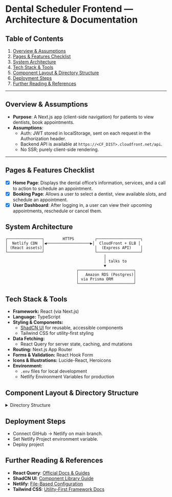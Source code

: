 # Dental Scheduler Frontend — Architecture & Documentation

## Table of Contents

1. [Overview & Assumptions](#overview--assumptions)
2. [Pages & Features Checklist](#pages--features-checklist)
3. [System Architecture](#system-architecture)
4. [Tech Stack & Tools](#tech-stack--tools)
5. [Component Layout & Directory Structure](#component-layout--directory-structure)
6. [Deployment Steps](#deployment-steps)
7. [Further Reading & References](#further-reading--references)

---

## Overview & Assumptions

- **Purpose**: A Next.js app (client-side navigation) for patients to view dentists, book appointments.
- **Assumptions**:
  - Auth: JWT stored in localStorage, sent on each request in the Authorization header.
  - Backend API is available at `https://<CF_DIST>.cloudfront.net/api`.
  - No SSR; purely client-side rendering.

---

## Pages & Features Checklist

- [x] **Home Page**: Displays the dental office’s information, services, and a call to action to schedule an appointment.
- [x] **Booking Page**: Allows a user to select a dentist, view available slots, and schedule an appointment.
- [x] **User Dashboard**: After logging in, a user can view their upcoming appointments, reschedule or cancel them.

## System Architecture

```plaintext
┌───────────────┐        HTTPS         ┌───────────────────┐
│  Netlify CDN  │◀───────────────────▶│  CloudFront + ELB │
│ (React assets)│                      │  (Express API)    │
└───────────────┘                      └───────────────────┘
                                           │
                                           │ talks to
                                           ▼
                               ┌────────────────────────┐
                               │   Amazon RDS (Postgres)│
                               │ via Prisma ORM         │
                               └────────────────────────┘
```

## Tech Stack & Tools

- **Framework:** React (via Next.js)
- **Language:** TypeScript
- **Styling & Components:**
  - [ShadCN UI](https://shadcn.com/) for reusable, accessible components
  - Tailwind CSS for utility-first styling
- **Data Fetching:**
  - React Query for server state, caching, and mutations
- **Routing:** Next.js App Router
- **Forms & Validation:** React Hook Form
- **Icons & Illustrations:** Lucide-React, Heroicons
- **Environment:**
  - `.env` files for local development
  - Netlify Environment Variables for production

## Component Layout & Directory Structure

<details> <summary>Directory Structure</summary>

src/
├─ components/ # Reusable UI (Button, Input, Modal…)
│ ├─ Button.tsx
│ ├─ Input.tsx
│ └─ …
├─ features/ # Domain features
│ ├─ auth/ # Login, Register, ProtectedRoute
│ ├─ dentists/ # DentistList, DentistCard
│ └─ appointments/# BookingForm, AppointmentList
├─ hooks/ # Custom hooks (useAuth, useFetchDentists…)
├─ services/ # API client + React Query setup
│ ├─ api.ts
│ └─ queries.ts
├─ styles/ # Global CSS, Tailwind config
├─ App.tsx # Layout + Route definitions
└─ main.tsx # ReactDOM render + QueryClient provider

</details>

## Deployment Steps

- Connect GitHub → Netlify on main branch.
- Set Netlify Project environment variable.
- Deploy project

## Further Reading & References

- **React Query**: [Official Docs & Guides](https://tanstack.com/query/latest)
- **ShadCN UI**: [Component Library Guide](https://shadcn.com/)
- **Netlify**: [File-Based Configuration](https://docs.netlify.com/configure-builds/file-based-configuration/)
- **Tailwind CSS**: [Utility-First Framework Docs](https://tailwindcss.com/docs)
